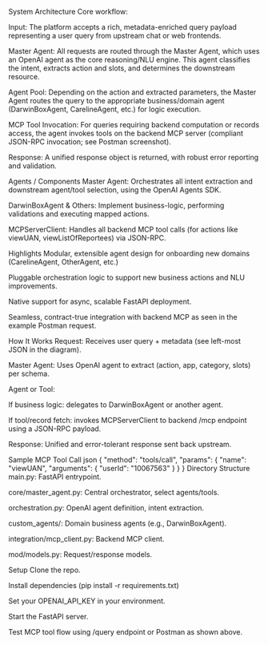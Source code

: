 System Architecture
Core workflow:

Input: The platform accepts a rich, metadata-enriched query payload representing a user query from upstream chat or web frontends.

Master Agent: All requests are routed through the Master Agent, which uses an OpenAI agent as the core reasoning/NLU engine. This agent classifies the intent, extracts action and slots, and determines the downstream resource.

Agent Pool: Depending on the action and extracted parameters, the Master Agent routes the query to the appropriate business/domain agent (DarwinBoxAgent, CarelineAgent, etc.) for logic execution.

MCP Tool Invocation: For queries requiring backend computation or records access, the agent invokes tools on the backend MCP server (compliant JSON-RPC invocation; see Postman screenshot).

Response: A unified response object is returned, with robust error reporting and validation.

Agents / Components
Master Agent: Orchestrates all intent extraction and downstream agent/tool selection, using the OpenAI Agents SDK.

DarwinBoxAgent & Others: Implement business-logic, performing validations and executing mapped actions.

MCPServerClient: Handles all backend MCP tool calls (for actions like viewUAN, viewListOfReportees) via JSON-RPC.

Highlights
Modular, extensible agent design for onboarding new domains (CarelineAgent, OtherAgent, etc.)

Pluggable orchestration logic to support new business actions and NLU improvements.

Native support for async, scalable FastAPI deployment.

Seamless, contract-true integration with backend MCP as seen in the example Postman request.

How It Works
Request: Receives user query + metadata (see left-most JSON in the diagram).

Master Agent: Uses OpenAI agent to extract (action, app, category, slots) per schema.

Agent or Tool:

If business logic: delegates to DarwinBoxAgent or another agent.

If tool/record fetch: invokes MCPServerClient to backend /mcp endpoint using a JSON-RPC payload.

Response: Unified and error-tolerant response sent back upstream.

Sample MCP Tool Call
json
{
  "method": "tools/call",
  "params": {
    "name": "viewUAN",
    "arguments": {
      "userId": "10067563"
    }
  }
}
Directory Structure
main.py: FastAPI entrypoint.

core/master_agent.py: Central orchestrator, select agents/tools.

orchestration.py: OpenAI agent definition, intent extraction.

custom_agents/: Domain business agents (e.g., DarwinBoxAgent).

integration/mcp_client.py: Backend MCP client.

mod/models.py: Request/response models.

Setup
Clone the repo.

Install dependencies (pip install -r requirements.txt)

Set your OPENAI_API_KEY in your environment.

Start the FastAPI server.

Test MCP tool flow using /query endpoint or Postman as shown above.